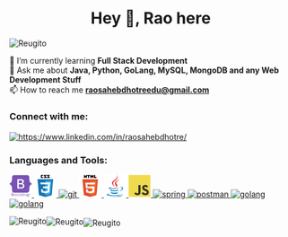 <h1 align="center"> Hey 👋, Rao here </h1>
<p align="left"> <img src="https://komarev.com/ghpvc/?username=Reugito&label=Profile%20views&color=0e75b6&style=flat" alt="Reugito" /> </p>

🌱 I’m currently learning **Full Stack Development**<br>
💬 Ask me about **Java, Python, GoLang, MySQL, MongoDB and any Web Development Stuff**<br>
📫 How to reach me  **raosahebdhotreedu@gmail.com**<br>

<h3 align="left">Connect with me:</h3>
<a href="https://www.linkedin.com/in/raosahebdhotre/" target="_blank">
    <img align="center" src="https://www.flaticon.com/svg/static/icons/svg/174/174857.svg" alt="https://www.linkedin.com/in/raosahebdhotre/" height="30" width="40" />
</a>

<h3 align="left">Languages and Tools:</h3>
<p align="left">
    <a href="https://getbootstrap.com" target="_blank"> 
        <img src="https://raw.githubusercontent.com/devicons/devicon/master/icons/bootstrap/bootstrap-plain-wordmark.svg" alt="bootstrap" width="40" height="40"/> 
    </a> 
    <a href="https://www.w3schools.com/css/" target="_blank"> 
    <img src="https://raw.githubusercontent.com/devicons/devicon/master/icons/css3/css3-original-wordmark.svg" alt="css3" width="40" height="40"/>
    </a>
    <a href="https://git-scm.com/" target="_blank"> 
        <img src="https://www.vectorlogo.zone/logos/git-scm/git-scm-icon.svg" alt="git" width="40" height="40"/>
    </a>
    <a href="https://www.w3.org/html/" target="_blank"> 
        <img src="https://raw.githubusercontent.com/devicons/devicon/master/icons/html5/html5-original-wordmark.svg" alt="html5" width="40" height="40"/> 
    </a> 
    <a href="https://www.java.com" target="_blank"> 
        <img src="https://raw.githubusercontent.com/devicons/devicon/master/icons/java/java-original.svg" alt="java" width="40" height="40"/> 
    </a>     
    <a href="https://developer.mozilla.org/en-US/docs/Web/JavaScript" target="_blank"> 
        <img src="https://raw.githubusercontent.com/devicons/devicon/master/icons/javascript/javascript-original.svg" alt="javascript" width="40" height="40"/> 
    </a>
    <a href="https://spring.io/" target="_blank"> 
        <img src="https://www.vectorlogo.zone/logos/springio/springio-icon.svg" alt="spring" width="40" height="40"/>
    </a>
    <a href="https://postman.com" target="_blank"> 
        <img src="https://www.vectorlogo.zone/logos/getpostman/getpostman-icon.svg" alt="postman" width="40" height="40"/>
    </a>
      <a href="https://go.dev/" target="_blank"> 
        <img src="https://go.dev/images/go-logo-white.svg" alt="golang" width="50" height="50"/>
    </a>
<!--  python    -->
      <a href="https://go.dev/" target="_blank"> 
        <img src="https://go.dev/images/go-logo-white.svg" alt="golang" width="50" height="50"/>
    </a>
</p>
 
<div style="margin-top: 5px">
  <img align="left" src="https://github-readme-stats.vercel.app/api/top-langs?username=Reugito&show_icons=true&locale=en&layout=compact" alt="Reugito" />
</div>
<div style="margin-top: 15px">
  <img align="left" src="https://github-readme-stats.vercel.app/api?username=Reugito&show_icons=true&locale=en" alt="Reugito" />
</div>
<div style="margin-top: 15px">
  <img align="center" src="https://github-readme-streak-stats.herokuapp.com/?user=Reugito&" alt="Reugito" />
</div>

    


